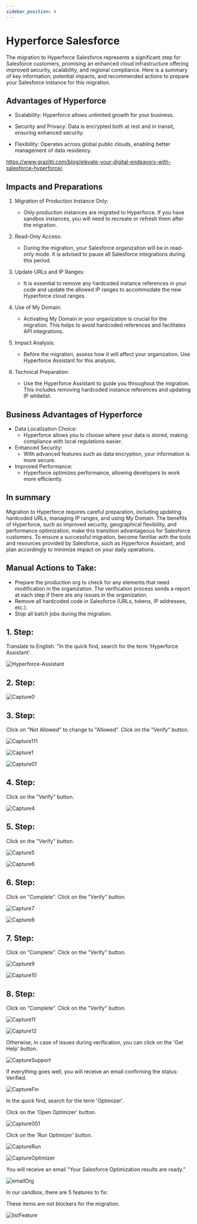 ```yaml
---
sidebar_position: 4
---
```


# Hyperforce Salesforce

The migration to Hyperforce Salesforce represents a significant step for Salesforce customers, promising an enhanced cloud infrastructure offering improved security, scalability, and regional compliance. Here is a summary of key information, potential impacts, and recommended actions to prepare your Salesforce instance for this migration.

## **Advantages of Hyperforce**

   - Scalability: Hyperforce allows unlimited growth for your business.

   - Security and Privacy: Data is encrypted both at rest and in transit, ensuring enhanced security.

   - Flexibility: Operates across global public clouds, enabling better management of data residency.

https://www.grazitti.com/blog/elevate-your-digital-endeavors-with-salesforce-hyperforce/.

## **Impacts and Preparations**

1. Migration of Production Instance Only:

   - Only production instances are migrated to Hyperforce. If you have sandbox instances, you will need to recreate or refresh them after the migration.

2. Read-Only Access:

   - During the migration, your Salesforce organization will be in read-only mode. It is advised to pause all Salesforce integrations during this period.

3. Update URLs and IP Ranges:

   - It is essential to remove any hardcoded instance references in your code and update the allowed IP ranges to accommodate the new Hyperforce cloud ranges.

4. Use of My Domain:

   - Activating My Domain in your organization is crucial for the migration. This helps to avoid hardcoded references and facilitates API integrations.

5. Impact Analysis:

   - Before the migration, assess how it will affect your organization. Use Hyperforce Assistant for this analysis.

6. Technical Preparation:

   - Use the Hyperforce Assistant to guide you throughout the migration. This includes removing hardcoded instance references and updating IP whitelist.

## **Business Advantages of Hyperforce**

- Data Localization Choice:
   - Hyperforce allows you to choose where your data is stored, making compliance with local regulations easier.
- Enhanced Security:
   - With advanced features such as data encryption, your information is more secure.
- Improved Performance:
   - Hyperforce optimizes performance, allowing developers to work more efficiently.

## **In summary**

Migration to Hyperforce requires careful preparation, including updating hardcoded URLs, managing IP ranges, and using My Domain. The benefits of Hyperforce, such as improved security, geographical flexibility, and performance optimization, make this transition advantageous for Salesforce customers. To ensure a successful migration, become familiar with the tools and resources provided by Salesforce, such as Hyperforce Assistant, and plan accordingly to minimize impact on your daily operations.


## **Manual Actions to Take:**

- Prepare the production org to check for any elements that need modification in the organization. The verification process sends a report at each step if there are any issues in the organization.
- Remove all hardcoded code in Salesforce (URLs, tokens, IP addresses, etc.).
- Stop all batch jobs during the migration.





## 1. Step:

Translate to English: "In the quick find, search for the term 'Hyperforce Assistant'.

![Hyperforce-Assistant](./img/Hyperforce-Assistant.JPG)

## 2. Step:

![Capture0](./img/Capture0.JPG)

## 3. Step:

Click on "Not Allowed" to change to "Allowed".
Click on the "Verify" button.

![Capture111](./img/Capture111.JPG)

![Capture1](./img/Capture1.JPG)

![Capture01](./img/Capture01.JPG)

## 4. Step:

Click on the "Verify" button.

![Capture4](./img/Capture4.JPG)

## 5. Step:

Click on the "Verify" button.

![Capture5](./img/Capture5.JPG)

![Capture6](./img/Capture6.JPG)

## 6. Step:

Click on "Complete".
Click on the "Verify" button.

![Capture7](./img/Capture7.JPG)

![Capture8](./img/Capture8.JPG)



## 7. Step:

Click on "Complete".
Click on the "Verify" button.

![Capture9](./img/Capture9.JPG)

![Capture10](./img/Capture10.JPG)

## 8. Step:

Click on "Complete".
Click on the "Verify" button.

![Capture11](./img/Capture11.JPG)

![Capture12](./img/Capture12.JPG)

Otherwise, in case of issues during verification, you can click on the 'Get Help' button.

![CaptureSupport](./img/CaptureSupport.JPG)

If everything goes well, you will receive an email confirming the status: Verified.

![CaptureFin](./img/CaptureFin.JPG)

In the quick find, search for the term 'Optimizer'.

Click on the 'Open Optimizer' button.

![Capture001](./img/Capture001.JPG)

Click on the 'Run Optimizer' button.

![CaptureRun](./img/CaptureRun.JPG)

![CaptureOptimizer](./img/CaptureOptimizer.JPG)



You will receive an email "Your Salesforce Optimization results are ready."

![emailOrg](./img/emailOrg.JPG)

In our sandbox, there are 5 features to fix:

These items are not blockers for the migration.

![listFeature](./img/listFeature.JPG)
